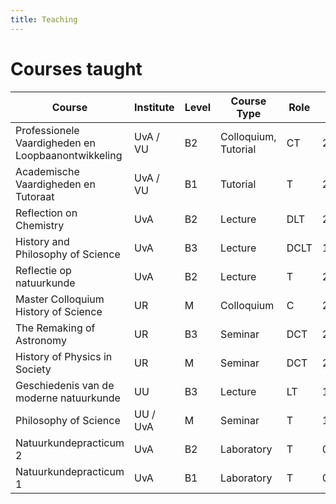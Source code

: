 ```yaml
---
title: Teaching
---
```

# Courses taught

| Course                                             | Institute | Level | Course Type | Role  | First | Last  |     
| -------------------------------------------------- | --------- | ----- | ---- | ----- | ----- | ----- | 
| Professionele Vaardigheden en Loopbaanontwikkeling | UvA / VU  | B2 | Colloquium, Tutorial   | CT    | 23/24 | 24/25 |    
| Academische Vaardigheden en Tutoraat               | UvA / VU  | B1 | Tutorial    | T | 23/24 | 24/25 |    
| Reflection on Chemistry                            | UvA       | B2 | Lecture    | DLT   | 23/24 | 24/25 |    
| History and Philosophy of Science                  | UvA       | B3 | Lecture  | DCLT  | 16/17 | 24/25 |    
| Reflectie op natuurkunde                           | UvA       | B2 | Lecture    | T     | 23/24 |       |    
| Master Colloquium History of Science               | UR        | M   | Colloquium    | C     | 22/23 |       |    
| The Remaking of Astronomy                          | UR        | B3 | Seminar    | DCT   | 21/22 |       |    
| History of Physics in Society                      | UR        | M   | Seminar    | DCT   | 21/22 | 22/23 |    
| Geschiedenis van de moderne natuurkunde            | UU        | B3 | Lecture    | LT    | 16/17 | 17/18 |    
| Philosophy of Science                              | UU / UvA  | M   | Seminar    | T     | 14/15 | 15/16 |    
| Natuurkundepracticum 2                             | UvA       | B2 | Laboratory   | T     | 08/09 | 09/10 |    
| Natuurkundepracticum 1                             | UvA       | B1 | Laboratory    | T     | 08/09 |       |    